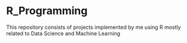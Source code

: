 # R_Programming
This repository consists of projects implemented by me using R mostly related to Data Science and Machine Learning
